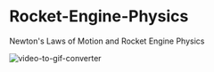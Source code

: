 # Rocket-Engine-Physics
Newton's Laws of Motion and Rocket Engine Physics

![video-to-gif-converter](https://user-images.githubusercontent.com/65425355/158995943-611f4289-a6fe-4f81-9b54-d53996476758.gif)
